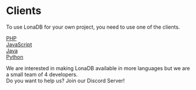 # Clients
To use LonaDB for your own project, you need to use one of the clients.

[PHP](https://docs.lona-development.org/guide/php.html) <br/>
[JavaScript](https://docs.lona-development.org/guide/javascript.html) <br/>
[Java](https://docs.lona-development.org/guide/java.html) <br/>
[Python](https://docs.lona-development.org/guide/python.html)

We are interested in making LonaDB available in more languages but we are a small team of 4 developers. <br/>
Do you want to help us? Join our Discord Server!